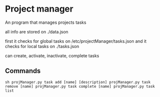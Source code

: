 # Project manager

An program that manages projects tasks

all info are stored on ./data.json

first it checks for global tasks on /etc/projectManager/tasks.json 
and it checks for local tasks on ./tasks.json

can create, activate, inactivate, complete tasks

## Commands

``sh
projManager.py task add [name] [description]
projManager.py task remove [name]
projManager.py task complete [name]
projManager.py task list
``